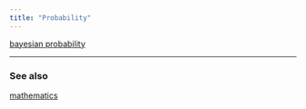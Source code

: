 ```yaml
---
title: "Probability"
---
```


[bayesian probability](bayesian-probability.md)

-------------
### See also
[mathematics](mathematics.md)

